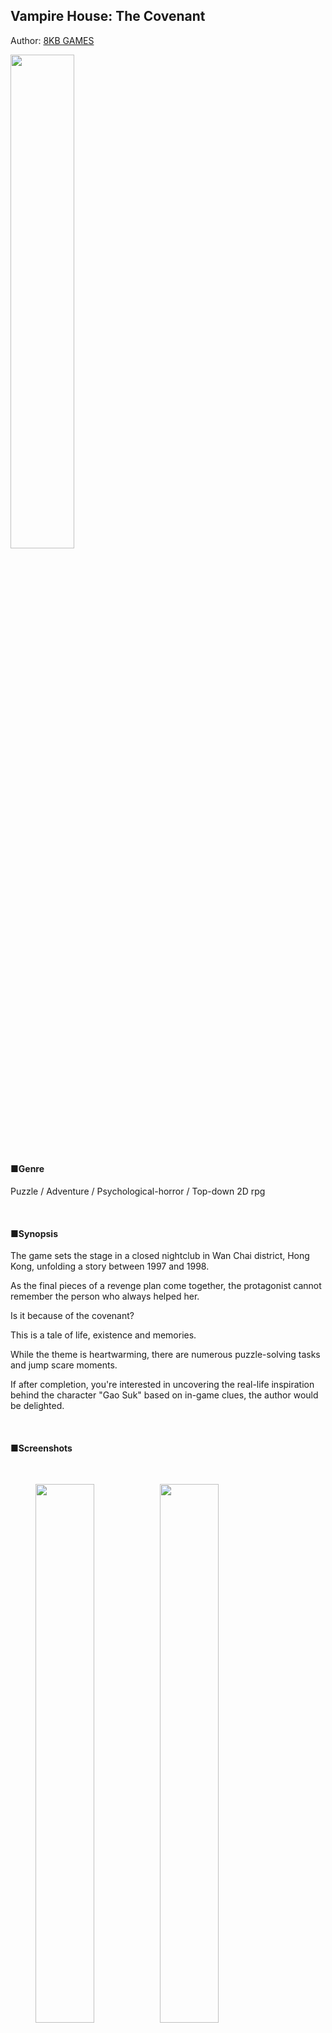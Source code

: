 ## Vampire House: The Covenant

Author: [8KB GAMES](https://emil0227.github.io/)

<img src="https://raw.githubusercontent.com/Emil0227/VampireHouse/master/%E4%BA%BA%E7%89%A9%E6%B1%87%E6%80%BB%20%E8%87%B4%E8%B0%A2.png" width="45%" height="45%">

#### ■Genre

Puzzle / Adventure / Psychological-horror / Top-down 2D rpg

&nbsp;

#### ■Synopsis

The game sets the stage in a closed nightclub in Wan Chai district, Hong Kong, unfolding a story between 1997 and 1998.

As the final pieces of a revenge plan come together, the protagonist cannot remember the person who always helped her.

Is it because of the covenant?

This is a tale of life, existence and memories.

While the theme is heartwarming, there are numerous puzzle-solving tasks and jump scare moments.

If after completion, you're interested in uncovering the real-life inspiration behind the character "Gao Suk" based on in-game clues, the author would be delighted.

&nbsp;

#### ■Screenshots

&nbsp;

<figure class = "third">
<img src="https://raw.githubusercontent.com/Emil0227/VampireHouse/master/%E6%B8%B8%E6%88%8F%E6%88%AA%E5%9B%BE%20%E6%96%87%E6%9C%AC01.png"  width="47%" height="47%"/><img src="https://raw.githubusercontent.com/Emil0227/VampireHouse/master/%E6%B8%B8%E6%88%8F%E6%88%AA%E5%9B%BE001.png" width="47%" height="47%"/>
</figure>

<figure class = "third">
<img src="https://raw.githubusercontent.com/Emil0227/VampireHouse/master/%E6%B8%B8%E6%88%8F%E6%88%AA%E5%9B%BE002.png"  width="47%" height="47%"/><img src="https://raw.githubusercontent.com/Emil0227/VampireHouse/master/%E6%B8%B8%E6%88%8F%E6%88%AA%E5%9B%BE%20%E6%96%87%E6%9C%AC04.png" width="47%" height="47%"/>
</figure>

<figure class = "third">
<img src="https://raw.githubusercontent.com/Emil0227/VampireHouse/master/%E6%B8%B8%E6%88%8F%E6%88%AA%E5%9B%BE%20%E6%96%87%E6%9C%AC05.png"  width="47%" height="47%"/><img src="https://raw.githubusercontent.com/Emil0227/VampireHouse/master/%E6%B8%B8%E6%88%8F%E6%88%AA%E5%9B%BE003.png" width="47%" height="47%"/>
</figure>

<figure class = "third">
<img src="https://raw.githubusercontent.com/Emil0227/VampireHouse/master/%E6%B8%B8%E6%88%8F%E6%88%AA%E5%9B%BE004.png"  width="47%" height="47%"/><img src="https://raw.githubusercontent.com/Emil0227/VampireHouse/master/%E6%B8%B8%E6%88%8F%E6%88%AA%E5%9B%BE%20%E6%96%87%E6%9C%AC02.png" width="47%" height="47%"/>
</figure>

&nbsp;

#### ■Download

Play on Windows: <https://emil0227.itch.io/vampire-house>

&nbsp;

#### ■Gameplay Duration

60-90 minutes

&nbsp;

#### ■Number of Endings
2 endings

&nbsp;

#### ■Controls Guide

Keyboard Controls:：

|Move/Select                   | *【Arrow keys】or【2, 4, 6, 8】*  |
|Confirm/Interact/Investigate  | *【Space bar】or【Enter】or【Z】* |
|Sprint                        | *【Shift】*                       |
|Menu bar/Cancel               | *【esc】or【X】*                  |

*Drag the window edge of the game to adjust its size*

&nbsp;

手柄操作：

<img src="https://raw.githubusercontent.com/Emil0227/VampireHouse/master/%E6%89%8B%E6%9F%84.png" width="90%" height="90%">

&nbsp;

注意：

◈本游戏戴上耳机效果更佳。

◈请在运行游戏前先对文件进行解压。

◈大部分物品是无法自动使用的，请面朝着想要的目标，打开菜单栏使用物品。

◈尽量多地调查所有能调查的物体，会帮助你更快地解开每一关谜题。

◈尽可能地多存档，游戏中设有死亡点。

◈「破损的旧胶片」是对于记忆有帮助的物品，如果收集了全部的话……

◈这是一款解谜游戏，建议不在万不得已的情况下，不要使用 [攻略](https://emil0227.github.io/VampireHouseWalkthrough/)。如果实在因为卡关需要，请参考攻略提示。

&nbsp;

&nbsp;

&nbsp;

- - - 

***********************

&nbsp;

#### <font color='red'> ★版权声明★ </font>

&nbsp;

虽然本游戏是免费的，但作者并未放弃著作权。

请遵守作者的规约：

&nbsp;

**一、禁止对《灵幻凶宅：契约》游戏本体进行擅自转载、二次发布。**

■ 介绍本游戏并没有问题，但请标明中文官网：<https://emil0227.github.io/VampireHouse>

若在各种论坛和问答网站上遇到「求灵幻凶宅下载」的人，请回答该官网网址。

× 禁止：以任何形式贩卖本游戏！

× 禁止：未经授权的翻译和发布游戏！

× 禁止：将《灵幻凶宅：契约》本体传到网络论坛上，借此赚取论坛币！

× 禁止：任何游戏网站将《灵幻凶宅：契约》本体收入网站下载资源，借此宣传自己的网站！

&nbsp;

**二、禁止对《灵幻凶宅：契约》中出现的任何素材（图片和音乐）以及工程文件进行二次发布、转载和使用。**

× 禁止：个人或侵权下载网站、游戏论坛等对《灵幻凶宅：契约》中的资料进行改变、使用和未经授权擅自发布！

× 禁止：未经授权将《灵幻凶宅：契约》的素材盗用至其他游戏！

■  对于游戏中用到的免费BGM和SE，若已得到各著作权者的许可，则可以使用。

&nbsp;

**三、游戏实况与二次创作规约。**

× 禁止以中伤本游戏及作者为目的的实况与二次创作。

× 禁止对该游戏进行违反善良风俗和性相关的实况与二次创作。

× 禁止通过实况、攻略或二次创作取得金钱或报酬等获得利益的行为。

■ 只要不违反该规约，进行实况、攻略与二次创作是没有问题的。

■ 若无法遵守规约，最坏的情况会禁止所有的二次创作并停止公开游戏。

&nbsp;

**四、本游戏为致敬向作品，故禁止任何形式和任何理由的商业使用。**

&nbsp;


**五、作者 8KB GAMES 拥有对本规约的最终解释权，且有权随时对本规约内容进行修改。**

&nbsp;

&nbsp;

***********************

&nbsp;

*注意事项*

*本游戏含有少量恐怖、血腥元素，请根据自身情况进行游玩。*

*若在游玩时身体有任何不适，作者不承担任何责任。*

&nbsp;

&nbsp;

2021.02.22 更新


